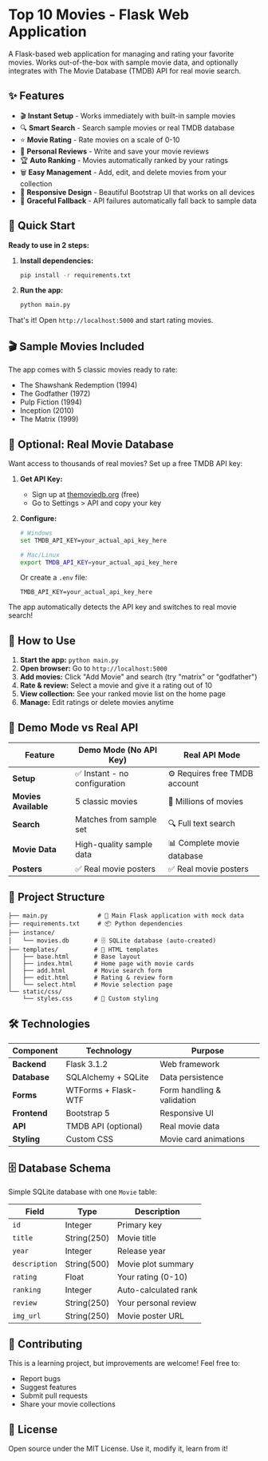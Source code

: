 # Top 10 Movies - Flask Web Application

A Flask-based web application for managing and rating your favorite movies. Works out-of-the-box with sample movie data, and optionally integrates with The Movie Database (TMDB) API for real movie search.

## ✨ Features

- 🎬 **Instant Setup** - Works immediately with built-in sample movies
- 🔍 **Smart Search** - Search sample movies or real TMDB database
- ⭐ **Movie Rating** - Rate movies on a scale of 0-10
- 📝 **Personal Reviews** - Write and save your movie reviews
- 🏆 **Auto Ranking** - Movies automatically ranked by your ratings
- 🗑️ **Easy Management** - Add, edit, and delete movies from your collection
- 📱 **Responsive Design** - Beautiful Bootstrap UI that works on all devices
- 🔄 **Graceful Fallback** - API failures automatically fall back to sample data

## 🚀 Quick Start

**Ready to use in 2 steps:**

1. **Install dependencies:**
   ```bash
   pip install -r requirements.txt
   ```

2. **Run the app:**
   ```bash
   python main.py
   ```

That's it! Open `http://localhost:5000` and start rating movies.

## 🎬 Sample Movies Included

The app comes with 5 classic movies ready to rate:
- The Shawshank Redemption (1994)
- The Godfather (1972) 
- Pulp Fiction (1994)
- Inception (2010)
- The Matrix (1999)

## 🔑 Optional: Real Movie Database

Want access to thousands of real movies? Set up a free TMDB API key:

1. **Get API Key:**
   - Sign up at [themoviedb.org](https://www.themoviedb.org/) (free)
   - Go to Settings > API and copy your key

2. **Configure:**
   ```bash
   # Windows
   set TMDB_API_KEY=your_actual_api_key_here
   
   # Mac/Linux  
   export TMDB_API_KEY=your_actual_api_key_here
   ```
   
   Or create a `.env` file:
   ```
   TMDB_API_KEY=your_actual_api_key_here
   ```

The app automatically detects the API key and switches to real movie search!

## 📖 How to Use

1. **Start the app:** `python main.py`
2. **Open browser:** Go to `http://localhost:5000`
3. **Add movies:** Click "Add Movie" and search (try "matrix" or "godfather")
4. **Rate & review:** Select a movie and give it a rating out of 10
5. **View collection:** See your ranked movie list on the home page
6. **Manage:** Edit ratings or delete movies anytime

## 🎯 Demo Mode vs Real API

| Feature | Demo Mode (No API Key) | Real API Mode |
|---------|----------------------|---------------|
| **Setup** | ✅ Instant - no configuration | ⚙️ Requires free TMDB account |
| **Movies Available** | 5 classic movies | 🌟 Millions of movies |
| **Search** | Matches from sample set | 🔍 Full text search |
| **Movie Data** | High-quality sample data | 📊 Complete movie database |
| **Posters** | ✅ Real movie posters | ✅ Real movie posters |

## 📁 Project Structure

```
├── main.py              # 🐍 Main Flask application with mock data
├── requirements.txt     # 📦 Python dependencies  
├── instance/
│   └── movies.db       # 🗄️ SQLite database (auto-created)
├── templates/          # 🎨 HTML templates
│   ├── base.html       # Base layout
│   ├── index.html      # Home page with movie cards
│   ├── add.html        # Movie search form
│   ├── edit.html       # Rating & review form
│   └── select.html     # Movie selection page
└── static/css/
    └── styles.css      # 💅 Custom styling
```

## 🛠️ Technologies

| Component | Technology | Purpose |
|-----------|------------|---------|
| **Backend** | Flask 3.1.2 | Web framework |
| **Database** | SQLAlchemy + SQLite | Data persistence |
| **Forms** | WTForms + Flask-WTF | Form handling & validation |
| **Frontend** | Bootstrap 5 | Responsive UI |
| **API** | TMDB API (optional) | Real movie data |
| **Styling** | Custom CSS | Movie card animations |

## 🗄️ Database Schema

Simple SQLite database with one `Movie` table:

| Field | Type | Description |
|-------|------|-------------|
| `id` | Integer | Primary key |
| `title` | String(250) | Movie title |
| `year` | Integer | Release year |
| `description` | String(500) | Movie plot summary |
| `rating` | Float | Your rating (0-10) |
| `ranking` | Integer | Auto-calculated rank |
| `review` | String(250) | Your personal review |
| `img_url` | String(250) | Movie poster URL |

## 🤝 Contributing

This is a learning project, but improvements are welcome! Feel free to:
- Report bugs
- Suggest features  
- Submit pull requests
- Share your movie collections

## 📄 License

Open source under the MIT License. Use it, modify it, learn from it!